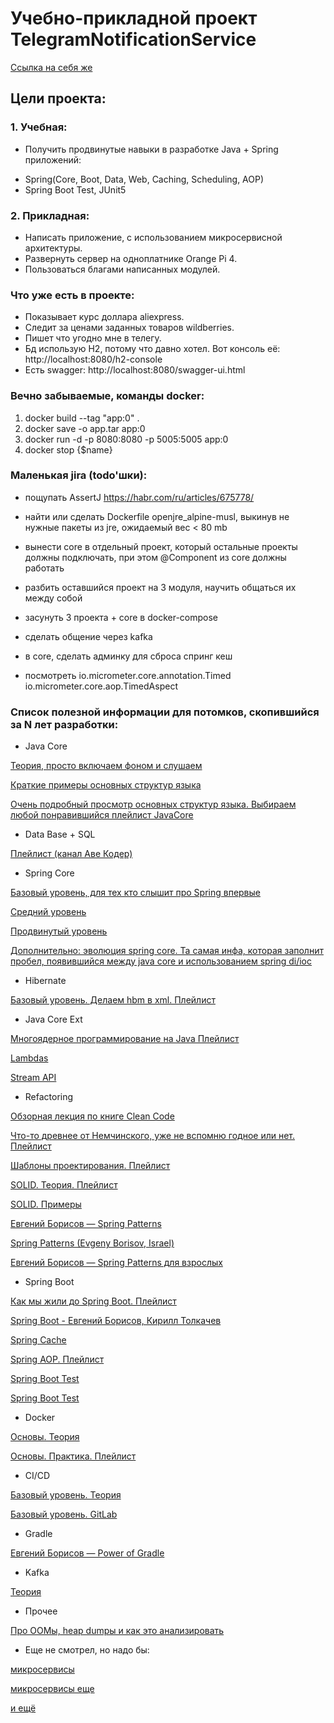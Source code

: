 # Учебно-прикладной проект TelegramNotificationService
[Ссылка на себя же](https://github.com/AlekseyShibayev/TelegramNotificationService)

## Цели проекта:
### 1. Учебная:
* Получить продвинутые навыки в разработке Java + Spring приложений:
- Spring(Core, Boot, Data, Web, Caching, Scheduling, AOP)
- Spring Boot Test, JUnit5

### 2. Прикладная:
* Написать приложение, с использованием микросервисной архитектуры.
* Развернуть сервер на одноплатнике Orange Pi 4.
* Пользоваться благами написанных модулей.

### Что уже есть в проекте:
* Показывает курс доллара aliexpress.
* Следит за ценами заданных товаров wildberries.
* Пишет что угодно мне в телегу.
* Бд использую H2, потому что давно хотел. Вот консоль её: http://localhost:8080/h2-console
* Есть swagger: http://localhost:8080/swagger-ui.html

### Вечно забываемые, команды docker:
1. docker build --tag "app:0" .
2. docker save -o app.tar app:0
3. docker run -d -p 8080:8080 -p 5005:5005 app:0
4. docker stop {$name}

### Маленькая jira (todo'шки):
- пощупать AssertJ https://habr.com/ru/articles/675778/

- найти или сделать Dockerfile openjre_alpine-musl, выкинув не нужные пакеты из jre, ожидаемый вес < 80 mb

- вынести core в отдельный проект, который остальные проекты должны подключать, при этом @Component из core должны работать
- разбить оставшийся проект на 3 модуля, научить общаться их между собой
- засунуть 3 проекта + core в docker-compose
- сделать общение через kafka

- в core, сделать админку для сброса спринг кеш

- посмотреть io.micrometer.core.annotation.Timed io.micrometer.core.aop.TimedAspect

### Список полезной информации для потомков, скопившийся за N лет разработки:

* Java Core

[Теория, просто включаем фоном и слушаем](https://www.youtube.com/watch?v=9GdtWiovvIQ&list=PLmqFxxywkatR3qNmxqcFIHF9MN2-_eteU)
 
[Краткие примеры основных структур языка](https://www.youtube.com/watch?v=9GdtWiovvIQ&list=PLmqFxxywkatR3qNmxqcFIHF9MN2-_eteU)

[Очень подробный просмотр основных структур языка. Выбираем любой понравившийся плейлист JavaCore](https://www.youtube.com/user/KharkovITCourses/playlists?view=50&sort=dd&shelf_id=12)

* Data Base + SQL

[Плейлист (канал Аве Кодер)](https://www.youtube.com/watch?v=PfyC39EzTmk&list=PLPPIc-4tm3YQsdhSV1qzAgDKTuMUNnPmp&index=3&ab_channel=%D0%90%D0%B2%D0%B5%D0%9A%D0%BE%D0%B4%D0%B5%D1%80)

* Spring Core

[Базовый уровень, для тех кто слышит про Spring впервые](https://www.youtube.com/watch?v=6mXTY7RSAf0&ab_channel=%D0%9E%D0%BD%D0%BB%D0%B0%D0%B9%D0%BD%D1%83%D1%80%D0%BE%D0%BA%D0%B8%D0%BF%D0%BEJava)

[Средний уровень](https://www.youtube.com/watch?v=5ePo08sqcpk&list=PLAma_mKffTOR5o0WNHnY0mTjKxnCgSXrZ&ab_channel=alishev)

[Продвинутый уровень](https://www.youtube.com/watch?v=BmBr5diz8WA&ab_channel=JPoint%2CJoker%D0%B8JUGru)

[Дополнительно: эволюция spring core. Та самая инфа, которая заполнит пробел, появившийся между java core и использованием spring di/ioc](https://www.youtube.com/watch?v=rd6wxPzXQvo&ab_channel=JPoint%2CJoker%D0%B8JUGru)

* Hibernate

[Базовый уровень. Делаем hbm в xml. Плейлист](https://www.youtube.com/watch?v=VQPoe2OVghQ&list=PL7Bt6mWpiiza3rrRXmMwWdsQFDlmF2bWQ&index=4&ab_channel=JavaVision)

* Java Core Ext

[Многоядерное программирование на Java Плейлист](https://www.youtube.com/watch?v=4YGqahTTWtQ&list=PLoij6udfBncgyV-7Y0lEh0EwfkpcAoBeK&index=2&ab_channel=GolovachCourses)

[Lambdas](https://www.youtube.com/watch?v=hqRVz_4wCrc&list=PLoij6udfBncgyV-7Y0lEh0EwfkpcAoBeK&index=10&ab_channel=GolovachCourses)

[Stream API](https://www.youtube.com/watch?v=D4CScx_4xUg&list=PLoij6udfBncgyV-7Y0lEh0EwfkpcAoBeK&index=11&ab_channel=GolovachCourses)

* Refactoring

[Обзорная лекция по книге Clean Code](https://www.youtube.com/watch?v=otrfSgeK3JI&ab_channel=SergeyNemchinskiy)

[Что-то древнее от Немчинского, уже не вспомню годное или нет. Плейлист](https://www.youtube.com/watch?v=j38-ZSyOAvc&list=PLmqFxxywkatR5zj5M4WdUyyKyLoJSZZrQ&ab_channel=SergeyNemchinskiy)

[Шаблоны проектирования. Плейлист](https://www.youtube.com/watch?v=k6oh9C_71mE&list=PLlsMRoVt5sTPgGbinwOVnaF1mxNeLAD7P&ab_channel=EugeneSuleimanov)

[SOLID. Теория. Плейлист](https://www.youtube.com/watch?v=O4uhPCEDzSo&list=PLmqFxxywkatQNWLG1IZYUhKoQrnuZHqaK&ab_channel=SergeyNemchinskiy)

[SOLID. Примеры](https://www.youtube.com/watch?v=StWB7NJjPZc&ab_channel=TechTrain)

[Евгений Борисов — Spring Patterns](https://www.youtube.com/watch?v=61duchvKI6o&ab_channel=TechTrain)

[Spring Patterns (Evgeny Borisov, Israel)](https://www.youtube.com/watch?v=zLFgvdHUlA0&ab_channel=jeeconf)

[Евгений Борисов — Spring Patterns для взрослых](https://www.youtube.com/watch?v=GL1txFxswHA&t=2936s&ab_channel=JPoint%2CJoker%D0%B8JUGru)

* Spring Boot

[Как мы жили до Spring Boot. Плейлист](https://www.youtube.com/watch?v=P_W3NbkwdIM&list=PLVJtKDGxOX1V8NpyHUAkrdezZDvgDhe4b&ab_channel=FIXGroupofCompanies)

[Spring Boot - Евгений Борисов, Кирилл Толкачев](https://www.youtube.com/watch?v=UYre4_bytD4&t=3345s&ab_channel=JPoint%2CJoker%D0%B8JUGru)

[Spring Cache](https://habr.com/ru/articles/465667/)

[Spring AOP. Плейлист](https://www.youtube.com/watch?v=IDVHzrreYU4&list=PLqj7-hRTFl_p-t5F2zSUlG6_9UIoE2r70&index=25&ab_channel=%D0%9F%D1%80%D0%BE%D0%B3%D1%80%D0%B0%D0%BC%D0%B0%D0%BD%D0%B8%D1%8F)

[Spring Boot Test](https://www.youtube.com/watch?v=uc-cfX-5wQA&ab_channel=Heisenbug)

[Spring Boot Test](https://www.youtube.com/watch?v=7mZqJShu_3c&ab_channel=JPoint%2CJoker%D0%B8JUGru)

* Docker

[Основы. Теория](https://www.youtube.com/watch?v=QF4ZF857m44&t=1700s&ab_channel=%D0%90%D1%80%D1%82%D0%B5%D0%BC%D0%9C%D0%B0%D1%82%D1%8F%D1%88%D0%BE%D0%B2)

[Основы. Практика. Плейлист](https://www.youtube.com/watch?v=Sa7uOGczoHc&list=PLU2ftbIeotGoGFC_2lj-OplT_cItXfu48&ab_channel=letsCode)

* CI/CD

[Базовый уровень. Теория](https://www.youtube.com/watch?v=7SM8GLArTDY&ab_channel=KirillSemaev)

[Базовый уровень. GitLab](https://www.youtube.com/watch?v=G1CeagPCEIk&ab_channel=ITVDN)

* Gradle

[Евгений Борисов — Power of Gradle](https://www.youtube.com/watch?v=NZJTYPLb0iE&ab_channel=JPoint%2CJoker%D0%B8JUGru)

* Kafka

[Теория](https://www.youtube.com/watch?v=-AZOi3kP9Js&ab_channel=%D0%92%D0%BB%D0%B0%D0%B4%D0%B8%D0%BC%D0%B8%D1%80%D0%91%D0%BE%D0%B3%D0%B4%D0%B0%D0%BD%D0%BE%D0%B2%D1%81%D0%BA%D0%B8%D0%B9)

* Прочее

[Про ООМы, heap dumpы и как это анализировать](https://www.youtube.com/watch?v=t_-WyfS9a7k&ab_channel=%D0%A1odeFreezeVideo)

* Еще не смотрел, но надо бы:

[микросервисы](https://www.youtube.com/watch?v=bAhxpqHfP8I&t=1915s&ab_channel=AvitoTech)

[микросервисы еще](https://www.youtube.com/watch?v=6HvSpqBc8fA&ab_channel=HighLoadChannel)

[и ещё](https://habr.com/ru/companies/avito/articles/426101/)